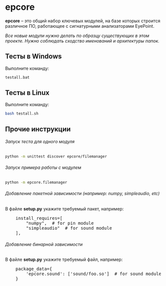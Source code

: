 # epcore
**epcore** – это общий набор ключевых модулей, на базе которых строится различное ПО, работающее с сигнатурными анализаторами EyePoint.

_Все новые модули нужно делать по образцу существующих в этом проекте. Нужно соблюдать сходство именований и архитектуры папок._

## Тесты в Windows

Выполните команду:

```bash
testall.bat
```

## Тесты в Linux

Выполните команду:

```bash
bash testall.sh
```

## Прочие инструкции

###### Запуск теста для одного модуля
```bash
python -m unittest discover epcore/filemanager
```

###### Запуск примера работы с модулем
```bash
python -m epcore.filemanager
```

###### Добавление пакетной зависимости (например: numpy, simpleaudio, etc) 

В файле **setup.py** укажите требуемый пакет, например:
<pre>
    install_requires=[
        "numpy",  # for pin module
        "simpleaudio"  # for sound module
    ],
</pre>

###### Добавление бинарной зависимости
В файле **setup.py** укажите требуемый файл, например:
<pre>
    package_data={
        'epcore.sound': ['sound/foo.so']  # for sound module
    }
</pre>
